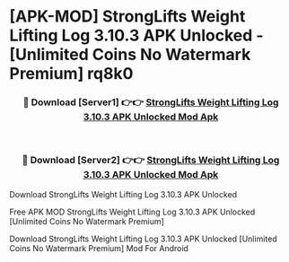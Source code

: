 # [APK-MOD] StrongLifts Weight Lifting Log 3.10.3 APK Unlocked - [Unlimited Coins No Watermark Premium] rq8k0



<div align="center">
<h3>🔴 Download [Server1] 👉👉 <a href="https://momento.my/?title=StrongLifts_Weight_Lifting_Log_3.10.3_APK_Unlocked">StrongLifts Weight Lifting Log 3.10.3 APK Unlocked Mod Apk</a></h3><br>

<h3>🔴 Download [Server2] 👉👉 <a href="https://momento.my/?title=StrongLifts_Weight_Lifting_Log_3.10.3_APK_Unlocked">StrongLifts Weight Lifting Log 3.10.3 APK Unlocked Mod Apk</a></h3>
</div>



Download StrongLifts Weight Lifting Log 3.10.3 APK Unlocked 

Free APK MOD StrongLifts Weight Lifting Log 3.10.3 APK Unlocked [Unlimited Coins No Watermark Premium]

Download StrongLifts Weight Lifting Log 3.10.3 APK Unlocked [Unlimited Coins No Watermark Premium] Mod For Android
